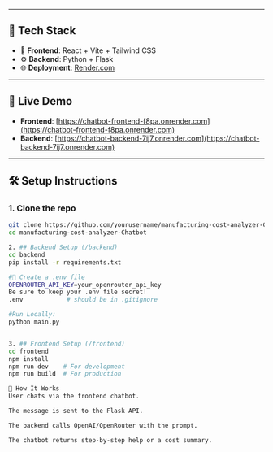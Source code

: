 
---

## 🔧 Tech Stack

- 🧠 **Frontend**: React + Vite + Tailwind CSS  
- ⚙️ **Backend**: Python + Flask  
- 🌐 **Deployment**: [Render.com](https://render.com)  
 

---

## 🚀 Live Demo

- **Frontend**: [https://chatbot-frontend-f8pa.onrender.com](https://chatbot-frontend-f8pa.onrender.com)  
- **Backend**: [https://chatbot-backend-7ij7.onrender.com](https://chatbot-backend-7ij7.onrender.com)

---

## 🛠 Setup Instructions

### 1. Clone the repo

```bash
git clone https://github.com/yourusername/manufacturing-cost-analyzer-Chatbot.git
cd manufacturing-cost-analyzer-Chatbot

2. ## Backend Setup (/backend)
cd backend
pip install -r requirements.txt

#🔑 Create a .env file
OPENROUTER_API_KEY=your_openrouter_api_key
Be sure to keep your .env file secret!
.env            # should be in .gitignore

#Run Locally:
python main.py


3. ## Frontend Setup (/frontend)
cd frontend
npm install
npm run dev    # For development
npm run build  # For production

🧠 How It Works
User chats via the frontend chatbot.

The message is sent to the Flask API.

The backend calls OpenAI/OpenRouter with the prompt.

The chatbot returns step-by-step help or a cost summary.

